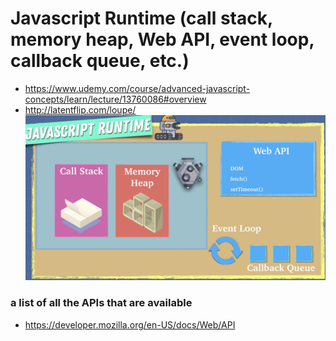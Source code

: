 # Javascript Runtime (call stack, memory heap, Web API, event loop, callback queue, etc.)
- https://www.udemy.com/course/advanced-javascript-concepts/learn/lecture/13760086#overview
- http://latentflip.com/loupe/
![Javascript Runtime](/jsruntime.png)

###  a list of all the APIs that are available
- https://developer.mozilla.org/en-US/docs/Web/API
